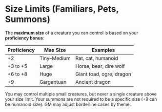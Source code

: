 # Size Limits (Familiars, Pets, Summons)

The **maximum size** of a creature you can control is based on your **proficiency bonus**:

| Proficiency | Max Size      | Examples                  |
|-------------|---------------|---------------------------|
| +2          | Tiny–Medium   | Rat, cat, humanoid        |
| +3 to +5     | Large         | Horse, bear, dire wolf    |
| +6 to +8     | Huge          | Giant toad, ogre, dragon  |
| +9         | Gargantuan    | Ancient dragon            |


You may control multiple small creatures, but never a single creature above your size limit. Your summons are not required to be a specific size (+9 can be humanoid size). GM may adjust borderline cases by theme.



